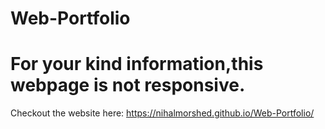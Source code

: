 # Web-Portfolio
# For your kind information,this webpage is not responsive. 
Checkout the website here:
https://nihalmorshed.github.io/Web-Portfolio/
